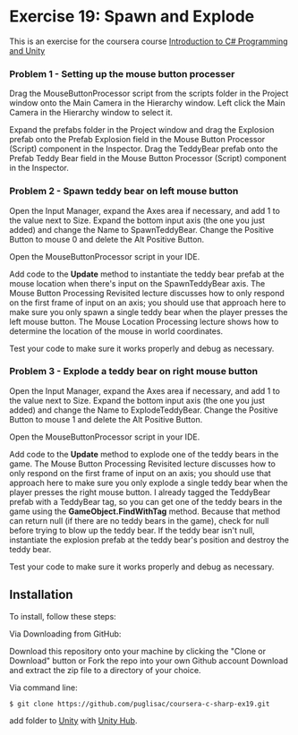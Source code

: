 # Exercise 19: Spawn and Explode

This is an exercise for the coursera course [Introduction to C# Programming and Unity](https://www.coursera.org/learn/introduction-programming-unity)

### Problem 1 - Setting up the mouse button processer

Drag the MouseButtonProcessor script from the scripts folder in the Project window onto the Main Camera in the Hierarchy window. Left click the Main Camera in the Hierarchy window to select it.

Expand the prefabs folder in the Project window and drag the Explosion prefab onto the Prefab Explosion field in the Mouse Button Processor (Script) component in the Inspector. Drag the TeddyBear prefab onto the Prefab Teddy Bear field in the Mouse Button Processor (Script) component in the Inspector.

### Problem 2 - Spawn teddy bear on left mouse button

Open the Input Manager, expand the Axes area if necessary, and add 1 to the value next to Size. Expand the bottom input axis (the one you just added) and change the Name to SpawnTeddyBear. Change the Positive Button to mouse 0 and delete the Alt Positive Button.

Open the MouseButtonProcessor script in your IDE.

Add code to the **Update** method to instantiate the teddy bear prefab at the mouse location when there's input on the SpawnTeddyBear axis. The Mouse Button Processing Revisited lecture discusses how to only respond on the first frame of input on an axis; you should use that approach here to make sure you only spawn a single teddy bear when the player presses the left mouse button. The Mouse Location Processing lecture shows how to determine the location of the mouse in world coordinates. 

Test your code to make sure it works properly and debug as necessary.

### Problem 3 - Explode a teddy bear on right mouse button

Open the Input Manager, expand the Axes area if necessary, and add 1 to the value next to Size. Expand the bottom input axis (the one you just added) and change the Name to ExplodeTeddyBear. Change the Positive Button to mouse 1 and delete the Alt Positive Button.

Open the MouseButtonProcessor script in your IDE.

Add code to the **Update** method to explode one of the teddy bears in the game. The Mouse Button Processing Revisited lecture discusses how to only respond on the first frame of input on an axis; you should use that approach here to make sure you only explode a single teddy bear when the player presses the right mouse button. I already tagged the TeddyBear prefab with a TeddyBear tag, so you can get one of the teddy bears in the game using the **GameObject.FindWithTag** method. Because that method can return null (if there are no teddy bears in the game), check for null before trying to blow up the teddy bear. If the teddy bear isn't null, instantiate the explosion prefab at the teddy bear's position and destroy the teddy bear.

Test your code to make sure it works properly and debug as necessary.

## Installation
To install, follow these steps:

Via Downloading from GitHub:

Download this repository onto your machine by clicking the "Clone or Download" button or Fork the repo into your own Github account
Download and extract the zip file to a directory of your choice.  

Via command line:

`$ git clone https://github.com/puglisac/coursera-c-sharp-ex19.git`  

add folder to [Unity](https://unity.com/) with [Unity Hub](https://unity3d.com/get-unity/download).

